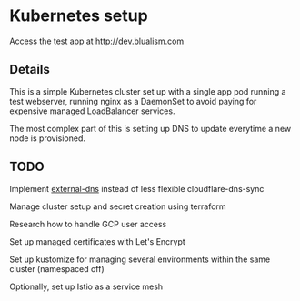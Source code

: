 # Kubernetes setup

Access the test app at http://dev.blualism.com

## Details

This is a simple Kubernetes cluster set up with a single app pod running a test webserver, running nginx as a DaemonSet to avoid paying for expensive managed LoadBalancer services.

The most complex part of this is setting up DNS to update everytime a new node is provisioned.

## TODO
Implement [external-dns](https://github.com/kubernetes-incubator/external-dns) instead of less flexible cloudflare-dns-sync

Manage cluster setup and secret creation using terraform

Research how to handle GCP user access

Set up managed certificates with Let's Encrypt

Set up kustomize for managing several environments within the same cluster (namespaced off)

Optionally, set up Istio as a service mesh
